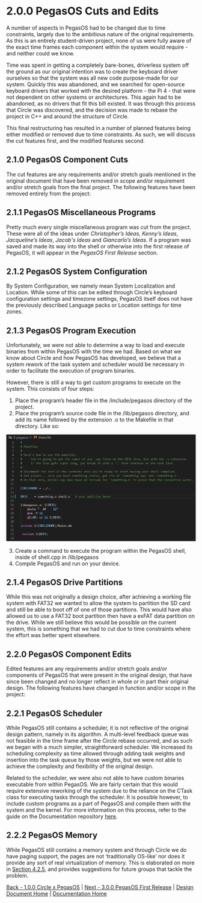 # 2.0.0 PegasOS Cuts and Edits

A number of aspects in PegasOS had to be changed due to time constraints, largely due to the ambitious nature of the original requirements. As this is an entirely student-driven project, none of us were fully aware of the exact time frames each component within the system would require - and neither could we know.


Time was spent in getting a completely bare-bones, driverless system off the ground as our original intention was to create the keyboard driver ourselves so that the system was all new code purpose-made for our system. Quickly this was abandoned, and we searched for open-source keyboard drivers that worked with the desired platform - the Pi 4 - that were not dependent on other systems or architectures. This again had to be abandoned, as no drivers that fit this bill existed. It was through this process that Circle was discovered, and the decision was made to rebase the project in C++ and around the structure of Circle.


This final restructuring has resulted in a number of planned features being either modified or removed due to time constraints. As such, we will discuss the cut features first, and the modified features second.

## 2.1.0 PegasOS Component Cuts

The cut features are any requirements and/or stretch goals mentioned in the original document that have been removed in scope and/or requirement and/or stretch goals from the final project. The following features have been removed entirely from the project:

## 2.1.1 PegasOS Miscellaneous Programs

Pretty much every single miscellaneous program was cut from the project. These were all of the ideas under *Christopher’s Ideas*, *Kenny’s Ideas*, *Jacqueline’s Ideas*, *Jacob's Ideas* and *Giancarlo’s Ideas*. If a program was saved and made its way into the shell or otherwise into the first release of PegasOS, it will appear in the *PegasOS First Release* section.

## 2.1.2 PegasOS System Configuration

By System Configuration, we namely mean System Localization and Location. While some of this can be edited through Circle’s keyboard configuration settings and timezone settings, PegasOS itself does not have the previously described Language packs or Location settings for time zones.

## 2.1.3 PegasOS Program Execution

Unfortunately, we were not able to determine a way to load and execute binaries from within PegasOS with the time we had. Based on what we know about Circle and how PegasOS has developed, we believe that a system rework of the task system and scheduler would be necessary in order to facilitate the execution of program binaries.


However, there is still a way to get custom programs to execute on the system. This consists of four steps:
1. Place the program’s header file in the /include/pegasos directory of the project.
2. Place the program’s source code file in the /lib/pegasos directory, and add its name followed by the extension .o to the Makefile in that directory. Like so:

![PegasOS .cpp Makefile example](images/image1.png)  

3. Create a command to execute the program within the PegasOS shell, inside of shell.cpp in /lib/pegasos
4. Compile PegasOS and run on your device.

## 2.1.4 PegasOS Drive Partitions

While this was not originally a design choice, after achieving a working file system with FAT32 we wanted to allow the system to partition the SD card and still be able to boot off of one of those partitions. This would have also allowed us to use a FAT32 boot partition then have a exFAT data partition on the drive. While we still believe this would be possible on the current system, this is something that we had to cut due to time constraints where the effort was better spent elsewhere.

## 2.2.0 PegasOS Component Edits

Edited features are any requirements and/or stretch goals and/or components of PegasOS that were present in the original design, that have since been changed and no longer reflect in whole or in part their original design. The following features have changed in function and/or scope in the project:

## 2.2.1 PegasOS Scheduler

While PegasOS still contains a scheduler, it is not reflective of the original design pattern, namely in its algorithm. A multi-level feedback queue was not feasible in the time frame after the Circle rebase occurred, and as such we began with a much simpler, straightforward scheduler. We increased its scheduling complexity as time allowed through adding task weights and insertion into the task queue by those weights, but we were not able to achieve the complexity and flexibility of the original design.


Related to the scheduler, we were also not able to have custom binaries executable from within PegasOS. We are fairly certain that this would require extensive reworking of the system due to the reliance on the CTask class for executing tasks through the scheduler. It is possible however, to include custom programs as a part of PegasOS and compile them with the system and the kernel. For more information on this process, refer to the guide on the Documentation repository [here](https://github.com/MrJellimann/PegasOSDocumentation/blob/master/Guides/G_CUSTOMPROGRAM.md).

## 2.2.2 PegasOS Memory

While PegasOS still contains a memory system and through Circle we do have paging support, the pages are not ‘traditionally OS-like’ nor does it provide any sort of real virtualization of memory. This is elaborated on more in [Section 4.2.5](4_PEGASOS_FUTURE.md), and provides suggestions for future groups that tackle the problem.

[Back - 1.0.0 Circle x PegasOS](0_PREFACE_OVERVIEW.md) | [Next - 3.0.0 PegasOS First Release](3_PEGASOS_FIRST_RELEASE.md) | 
[Design Document Home](ADD_DESIGN_DOCUMENT.md) | [Documentation Home](../README.md)